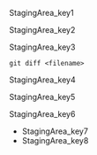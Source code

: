 StagingArea_key1


StagingArea_key2


StagingArea_key3


```
git diff <filename>
```
StagingArea_key4


StagingArea_key5


StagingArea_key6


- StagingArea_key7
- StagingArea_key8
